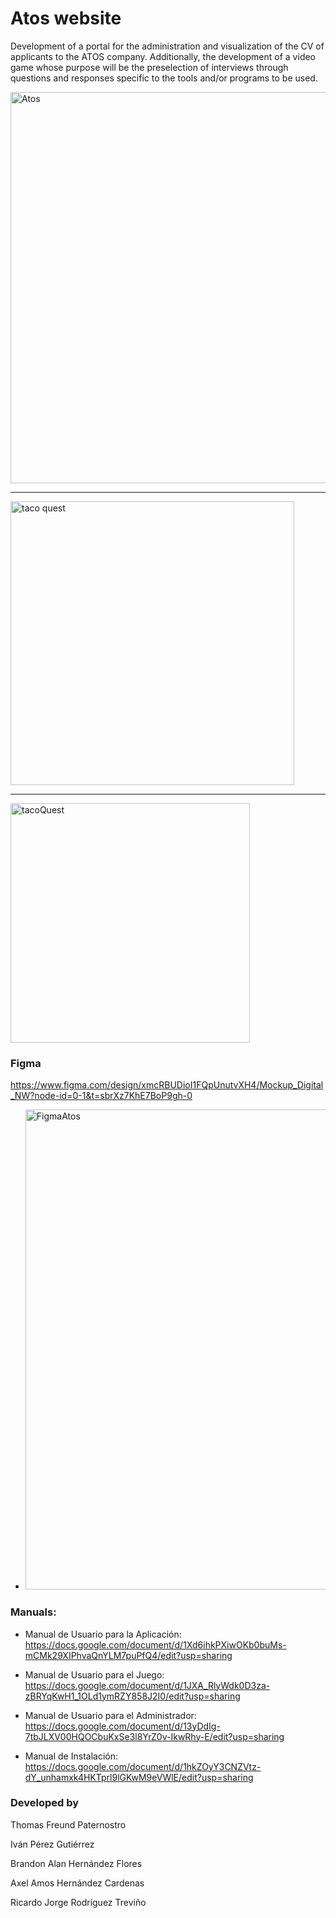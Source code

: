 # Atos website
Development of a portal for the administration and visualization of the CV of applicants to the ATOS company. Additionally, the development of a video game whose purpose will be the preselection of interviews through questions and responses specific to the tools and/or programs to be used.

<img width="626" alt="Atos" src="https://github.com/themanfred/Next-Wave/assets/42932766/0cb4fe61-be4c-4f73-8764-ca7719b6d8a1">

------

<img width="454" alt="taco quest" src="https://github.com/themanfred/Next-Wave/assets/42932766/66867e42-1919-4a5f-a1e1-495ec5b2bf26">

-------
<img width="383" alt="tacoQuest" src="https://github.com/themanfred/Next-Wave/assets/42932766/77157394-44a0-48b6-811f-34ec262342bb">


 ### Figma
https://www.figma.com/design/xmcRBUDioI1FQpUnutvXH4/Mockup_Digital_NW?node-id=0-1&t=sbrXz7KhE7BoP9gh-0

- <img width="768" alt="FigmaAtos" src="https://github.com/themanfred/Next-Wave/assets/42932766/ce8f8b43-ade0-4d4b-8791-9f677a24cc92">



### Manuals:

- Manual de Usuario para la Aplicación: https://docs.google.com/document/d/1Xd6ihkPXiwOKb0buMs-mCMk29XIPhvaQnYLM7puPfQ4/edit?usp=sharing 

- Manual de Usuario para el Juego: https://docs.google.com/document/d/1JXA_RlyWdk0D3za-zBRYqKwH1_1OLd1ymRZY858J2I0/edit?usp=sharing 

- Manual de Usuario para el Administrador: https://docs.google.com/document/d/13yDdIg-7tbJLXV00HQOCbuKxSe3l8YrZ0v-IkwRhy-E/edit?usp=sharing 

- Manual de Instalación: https://docs.google.com/document/d/1hkZOyY3CNZVtz-dY_unhamxk4HKTprl9lGKwM9eVWlE/edit?usp=sharing 


### Developed by
Thomas Freund Paternostro 

Iván Pérez Gutiérrez 

Brandon Alan Hernández Flores 

Axel Amos Hernández Cardenas 

Ricardo Jorge Rodríguez Treviño 
